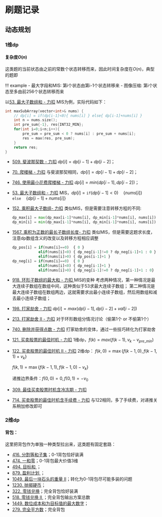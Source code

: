 # 刷题记录

## 动态规划

### 1维dp

#### 复杂度$O(n)$

这类题的当前状态由之前的常数个状态转移而来，因此时间复杂度在$O(n)$，典型的题即

!!! example
	- 最大字段和MIS: 第i个状态由第i-1个状态转移来
	- 图像压缩: 第i个状态至多由前256个状态转移而来

以[53. 最大子数组和 - 力扣](https://leetcode.cn/problems/maximum-subarray/) MIS为例，实际代码如下：

```C++
int maxSubArray(vector<int>& nums) {
    // dp[i] = if(dp[i-1]<0){ nums[i] } else{ dp[i-1]+nums[i] }
    int n = nums.size();
    int pre_sum{-1}, res{INT32_MIN};
    for(int i=0;i<n;i++){
        pre_sum = pre_sum < 0 ? nums[i] : pre_sum + nums[i];
        res = max(res, pre_sum);
    }
    return res;
}
```




- [509. 斐波那契数 - 力扣](https://leetcode.cn/problems/fibonacci-number/) $dp[i] = dp[i-1]+dp[i-2]$；

- [70. 爬楼梯 - 力扣](https://leetcode.cn/problems/climbing-stairs/) 与斐波那契相同，$dp[i] = dp[i-1]+dp[i-2]$；

- [746. 使用最小花费爬楼梯 - 力扣](https://leetcode.cn/problems/min-cost-climbing-stairs/) $dp[i] = min(dp[i-1], dp[i-2])$；

- [53. 最大子数组和 - 力扣](https://leetcode.cn/problems/maximum-subarray/) MIS，$dp[i] = \texttt{if}(dp[i-1]<0)\quad\{nums[i]\}\quad\texttt{else}\quad\{dp[i-1]+nums[i] \}$

- [152. 乘积最大子数组- 力扣](https://leetcode.cn/problems/maximum-product-subarray/solution/) 类似MIS，但是需要注意转移方程的不同:

  ```python
  dp_max[i] = max(dp_max[i-1]*nums[i], dp_min[i-1]*nums[i], nums[i])
  dp_min[i] = min(dp_max[i-1]*nums[i], dp_min[i-1]*nums[i], nums[i])
  ```

- [1567. 乘积为正数的最长子数组长度- 力扣](https://leetcode.cn/problems/maximum-length-of-subarray-with-positive-product/solution/) 类似MIS，但是需要这题求长度，注意dp数组含义的改变以及转移方程相应调整

  ```python
  dp_pos[i] = if(nums[i]==0)  { 0 }
              elif(nums[i]<0) { dp_neg[i-1]!=0 ? dp_neg[i-1]+1 : 0 }
              elif(nums[i]>0) { dp_pos[i-1]+1 }
  dp_neg[i] = if(nums[i]==0)  { 0 }
              elif(nums[i]<0) { dp_neg[i-1]+1 }
              elif(nums[i]>0) { dp_neg[i-1]!=0 ? dp_neg[i-1]+1 : 0}
  ```

- [918. 环形子数组的最大和 - 力扣 ](https://leetcode.cn/problems/maximum-sum-circular-subarray/) MIS的变种
  考虑两种情况，第一种情况是最大连续子数组在数组中间，这种类似于53求最大连续子数组；
  第二种情况是最大连续子数组在数组两边，这就需要求出最小连续子数组，然后用数组和减去最小连续子数组；
  
- [198. 打家劫舍 - 力扣](https://leetcode.cn/problems/house-robber/) $dp[i] = max(dp[i-1], dp[i-2]+val[i-2])$
  
- [213. 打家劫舍 II - 力扣](https://leetcode.cn/problems/house-robber-ii/) 对于环形数组分情况讨论（偷第1个 or 不偷第1个）

- [740. 删除并获得点数 - 力扣](https://leetcode.cn/problems/delete-and-earn/) 打家劫舍的变体，通过一些技巧转化为打家劫舍

- [121. 买卖股票的最佳时机 - 力扣](https://leetcode.cn/problems/best-time-to-buy-and-sell-stock/) 1维dp，$f(k) = max(f(k-1),v_k - v_{pre\_min})$

- [122. 买卖股票的最佳时机 II - 力扣](https://leetcode.cn/problems/best-time-to-buy-and-sell-stock-ii/submissions/) 2维dp：
  $f(k,0) = \max\{f(k-1,0),f(k-1,1)+v_k\}$

  $f(k,1) = \max\{f(k-1,1),f(k-1,0)-v_k\}$ 

  递推边界条件：$f(0,0) = 0,f(0,1) = -v_0$

- [309. 最佳买卖股票时机含冷冻期 - 力扣](https://leetcode.cn/problems/best-time-to-buy-and-sell-stock-with-cooldown/) 

- [714. 买卖股票的最佳时机含手续费 - 力扣](https://leetcode.cn/problems/best-time-to-buy-and-sell-stock-with-transaction-fee/) 与122相同，多了手续费，对递推关系稍加修改即可

### 2维dp

#### 背包：

这里把背包作为单独一种类型拉出来，这类题有固定套路：



- [416. 分割等和子集](https://leetcode.cn/problems/partition-equal-subset-sum/)；0-1背包恰好装满
- [474. 一和零](https://leetcode-cn.com/problems/ones-and-zeroes)；0-1背包最大价值3维
- [494. 目标和 ](https://leetcode.cn/problems/target-sum/)；
- [879. 盈利计划 ](https://leetcode.cn/problems/profitable-schemes/)；
- [1049. 最后一块石头的重量 II](https://leetcode.cn/problems/last-stone-weight-ii/)；转化为0-1背包尽可能多装的问题
- [1230. 抛掷硬币](https://leetcode.cn/problems/toss-strange-coins/)；
- [322. 零钱兑换](https://leetcode-cn.com/problems/coin-change)；完全背包恰好装满
- [518. 零钱兑换 II ](https://leetcode-cn.com/problems/coin-change-2)；完全背包输出方案总数
- [1449. 数位成本和为目标值的最大数字](https://leetcode.cn/problems/form-largest-integer-with-digits-that-add-up-to-target/)；
- [279. 完全平方数](https://leetcode.cn/problems/perfect-squares/)；完全背包



